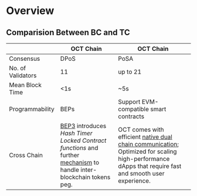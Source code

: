 # Overview

## Comparision Between BC and TC

|                   | OCT Chain | OCT Chain                    |
| ----------------- | ------------- | -------------------------------------- |
| Consensus         | DPoS          | PoSA                                   |
| No. of Validators | 11            | up to 21                               |
| Mean Block Time   | <1s           | ~5s                                    |
| Programmability   | BEPs          | Support EVM-compatible smart contracts |
| Cross Chain       |[BEP3](https://github.com/OCT20/OCT-chain/BEPs/blob/master/BEP3.md) introduces *Hash Timer Locked Contract functions* and further [mechanism](https://community.scan.octium.io/topic/1892) to handle inter-blockchain tokens peg.    | OCT comes with efficient [native dual chain communication](./concepts/cross-chain.md); Optimized for scaling high-performance dApps that require fast and smooth user experience.                    |



